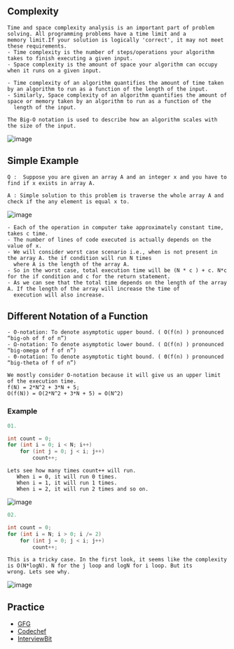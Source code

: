 ## Complexity

```
Time and space complexity analysis is an important part of problem solving. All programming problems have a time limit and a 
memory limit.If your solution is logically 'correct', it may not meet these requirements.
- Time complexity is the number of steps/operations your algorithm takes to finish executing a given input. 
- Space complexity is the amount of space your algorithm can occupy when it runs on a given input.

- Time complexity of an algorithm quantifies the amount of time taken by an algorithm to run as a function of the length of the input. 
- Similarly, Space complexity of an algorithm quantifies the amount of space or memory taken by an algorithm to run as a function of the 
  length of the input.
```

```
The Big-O notation is used to describe how an algorithm scales with the size of the input.
```
![image](https://user-images.githubusercontent.com/59710234/157398014-98fb33d3-0115-40b1-9dbc-b1347fc7a996.png)

## Simple Example

```
Q :  Suppose you are given an array A and an integer x and you have to find if x exists in array A.

A : Simple solution to this problem is traverse the whole array A and check if the any element is equal x to.
```

![image](https://user-images.githubusercontent.com/59710234/157399230-a6a602ca-6ca6-48de-8389-877774202944.png)

```
- Each of the operation in computer take approximately constant time, takes c time.
- The number of lines of code executed is actually depends on the value of x.
- We will consider worst case scenario i.e., when is not present in the array A. the if condition will run N times
  where A is the length of the array A.
- So in the worst case, total execution time will be (N * c ) + c. N*c for the if condition and c for the return statement. 
- As we can see that the total time depends on the length of the array A. If the length of the array will increase the time of 
  execution will also increase.
```
## Different Notation of a Function
```
- O-notation: To denote asymptotic upper bound. ( O(f(n) ) pronounced “big-oh of f of n”) 
- Ω-notation: To denote asymptotic lower bound. ( Ω(f(n) ) pronounced “big-omega of f of n”) 
- Θ-notation: To denote asymptotic tight bound. ( Θ(f(n) ) pronounced “big-theta of f of n”)

We mostly consider O-notation because it will give us an upper limit of the execution time.
f(N) = 2*N^2 + 3*N + 5;
O(f(N)) = O(2*N^2 + 3*N + 5) = O(N^2)
```
### Example

```c++
01.

int count = 0;
for (int i = 0; i < N; i++) 
    for (int j = 0; j < i; j++) 
        count++;
```
```
Lets see how many times count++ will run. 
   When i = 0, it will run 0 times.
   When i = 1, it will run 1 times. 
   When i = 2, it will run 2 times and so on.
```
![image](https://user-images.githubusercontent.com/59710234/157404103-35e2c191-c831-4481-b4b0-1978046e09da.png)


```c++
02.

int count = 0;
for (int i = N; i > 0; i /= 2) 
    for (int j = 0; j < i; j++) 
        count++;
```
```
This is a tricky case. In the first look, it seems like the complexity is O(N*logN). N for the j loop and logN for i loop. But its 
wrong. Lets see why.
```
![image](https://user-images.githubusercontent.com/59710234/157404239-706efd09-3ff7-49be-9190-bbb9bdd17372.png)


## Practice
* [GFG](https://www.geeksforgeeks.org/practice-questions-time-complexity-analysis/)
* [Codechef](https://discuss.codechef.com/t/multiple-choice-questions-related-to-testing-knowledge-about-time-and-space-complexity-of-a-program/17976)
* [InterviewBit](https://www.interviewbit.com/courses/programming/topics/time-complexity/#problems)
